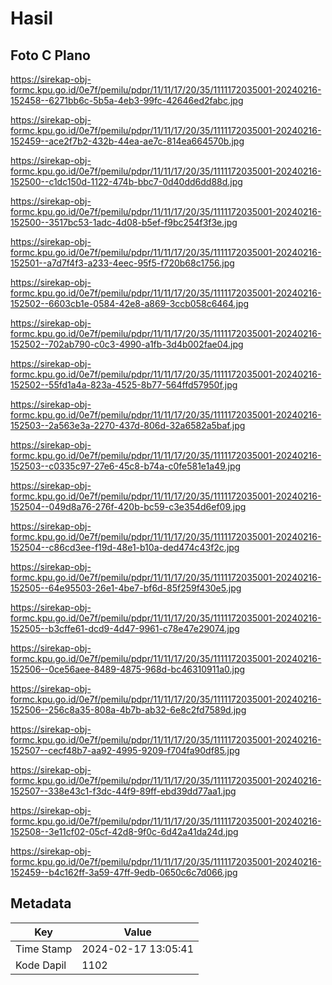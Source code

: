 # Hasil

## Foto C Plano

https://sirekap-obj-formc.kpu.go.id/0e7f/pemilu/pdpr/11/11/17/20/35/1111172035001-20240216-152458--6271bb6c-5b5a-4eb3-99fc-42646ed2fabc.jpg

https://sirekap-obj-formc.kpu.go.id/0e7f/pemilu/pdpr/11/11/17/20/35/1111172035001-20240216-152459--ace2f7b2-432b-44ea-ae7c-814ea664570b.jpg

https://sirekap-obj-formc.kpu.go.id/0e7f/pemilu/pdpr/11/11/17/20/35/1111172035001-20240216-152500--c1dc150d-1122-474b-bbc7-0d40dd6dd88d.jpg

https://sirekap-obj-formc.kpu.go.id/0e7f/pemilu/pdpr/11/11/17/20/35/1111172035001-20240216-152500--3517bc53-1adc-4d08-b5ef-f9bc254f3f3e.jpg

https://sirekap-obj-formc.kpu.go.id/0e7f/pemilu/pdpr/11/11/17/20/35/1111172035001-20240216-152501--a7d7f4f3-a233-4eec-95f5-f720b68c1756.jpg

https://sirekap-obj-formc.kpu.go.id/0e7f/pemilu/pdpr/11/11/17/20/35/1111172035001-20240216-152502--6603cb1e-0584-42e8-a869-3ccb058c6464.jpg

https://sirekap-obj-formc.kpu.go.id/0e7f/pemilu/pdpr/11/11/17/20/35/1111172035001-20240216-152502--702ab790-c0c3-4990-a1fb-3d4b002fae04.jpg

https://sirekap-obj-formc.kpu.go.id/0e7f/pemilu/pdpr/11/11/17/20/35/1111172035001-20240216-152502--55fd1a4a-823a-4525-8b77-564ffd57950f.jpg

https://sirekap-obj-formc.kpu.go.id/0e7f/pemilu/pdpr/11/11/17/20/35/1111172035001-20240216-152503--2a563e3a-2270-437d-806d-32a6582a5baf.jpg

https://sirekap-obj-formc.kpu.go.id/0e7f/pemilu/pdpr/11/11/17/20/35/1111172035001-20240216-152503--c0335c97-27e6-45c8-b74a-c0fe581e1a49.jpg

https://sirekap-obj-formc.kpu.go.id/0e7f/pemilu/pdpr/11/11/17/20/35/1111172035001-20240216-152504--049d8a76-276f-420b-bc59-c3e354d6ef09.jpg

https://sirekap-obj-formc.kpu.go.id/0e7f/pemilu/pdpr/11/11/17/20/35/1111172035001-20240216-152504--c86cd3ee-f19d-48e1-b10a-ded474c43f2c.jpg

https://sirekap-obj-formc.kpu.go.id/0e7f/pemilu/pdpr/11/11/17/20/35/1111172035001-20240216-152505--64e95503-26e1-4be7-bf6d-85f259f430e5.jpg

https://sirekap-obj-formc.kpu.go.id/0e7f/pemilu/pdpr/11/11/17/20/35/1111172035001-20240216-152505--b3cffe61-dcd9-4d47-9961-c78e47e29074.jpg

https://sirekap-obj-formc.kpu.go.id/0e7f/pemilu/pdpr/11/11/17/20/35/1111172035001-20240216-152506--0ce56aee-8489-4875-968d-bc46310911a0.jpg

https://sirekap-obj-formc.kpu.go.id/0e7f/pemilu/pdpr/11/11/17/20/35/1111172035001-20240216-152506--256c8a35-808a-4b7b-ab32-6e8c2fd7589d.jpg

https://sirekap-obj-formc.kpu.go.id/0e7f/pemilu/pdpr/11/11/17/20/35/1111172035001-20240216-152507--cecf48b7-aa92-4995-9209-f704fa90df85.jpg

https://sirekap-obj-formc.kpu.go.id/0e7f/pemilu/pdpr/11/11/17/20/35/1111172035001-20240216-152507--338e43c1-f3dc-44f9-89ff-ebd39dd77aa1.jpg

https://sirekap-obj-formc.kpu.go.id/0e7f/pemilu/pdpr/11/11/17/20/35/1111172035001-20240216-152508--3e11cf02-05cf-42d8-9f0c-6d42a41da24d.jpg

https://sirekap-obj-formc.kpu.go.id/0e7f/pemilu/pdpr/11/11/17/20/35/1111172035001-20240216-152459--b4c162ff-3a59-47ff-9edb-0650c6c7d066.jpg


## Metadata

| Key        | Value               |
| ---------- | ------------------- |
| Time Stamp | 2024-02-17 13:05:41 |
| Kode Dapil | 1102                |



